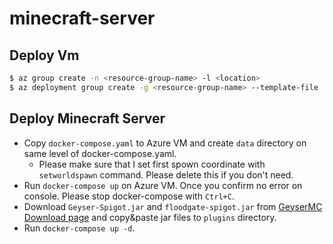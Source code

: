 # minecraft-server

## Deploy Vm

```bash
$ az group create -n <resource-group-name> -l <location>
$ az deployment group create -g <resource-group-name> --template-file ./<this-repository>/deploymcvm.bicep
```

## Deploy Minecraft Server

* Copy ```docker-compose.yaml``` to Azure VM and create ```data``` directory on same level of docker-compose.yaml.
  * Please make sure that I set first spown coordinate with ```setworldspawn``` command. Please delete this if you don't need.
* Run ```docker-compose up``` on Azure VM. Once you confirm no error on console. Please stop docker-compose with ```Ctrl+C```.
* Download ```Geyser-Spigot.jar``` and ```floodgate-spigot.jar``` from [GeyserMC Download page](https://geysermc.org/download) and copy&paste jar files to ```plugins``` directory.
* Run ```docker-compose up -d```.